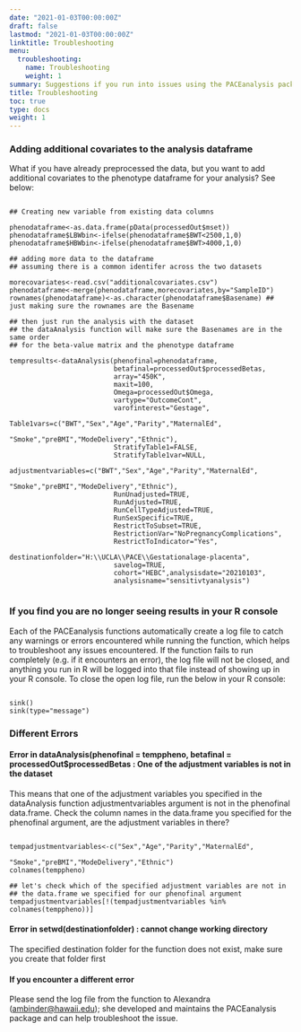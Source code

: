 ```yaml
---
date: "2021-01-03T00:00:00Z"
draft: false
lastmod: "2021-01-03T00:00:00Z"
linktitle: Troubleshooting
menu:
  troubleshooting:
    name: Troubleshooting
    weight: 1
summary: Suggestions if you run into issues using the PACEanalysis package
title: Troubleshooting
toc: true
type: docs
weight: 1
---
```


### Adding additional covariates to the analysis dataframe

What if you have already preprocessed the data, but you want to add additional covariates to the phenotype dataframe for your analysis? See below:

```{r eval=FALSE}

## Creating new variable from existing data columns 

phenodataframe<-as.data.frame(pData(processedOut$mset))
phenodataframe$LBWbin<-ifelse(phenodataframe$BWT<2500,1,0)
phenodataframe$HBWbin<-ifelse(phenodataframe$BWT>4000,1,0)

## adding more data to the dataframe
## assuming there is a common identifer across the two datasets

morecovariates<-read.csv("additionalcovariates.csv")
phenodataframe<-merge(phenodataframe,morecovariates,by="SampleID")
rownames(phenodataframe)<-as.character(phenodataframe$Basename) ## just making sure the rownames are the Basename

## then just run the analysis with the dataset 
## the dataAnalysis function will make sure the Basenames are in the same order 
## for the beta-value matrix and the phenotype dataframe

tempresults<-dataAnalysis(phenofinal=phenodataframe,
                          betafinal=processedOut$processedBetas,
                          array="450K",
                          maxit=100,
                          Omega=processedOut$Omega,
                          vartype="OutcomeCont",
                          varofinterest="Gestage",
                          Table1vars=c("BWT","Sex","Age","Parity","MaternalEd",
                                       "Smoke","preBMI","ModeDelivery","Ethnic"),
                          StratifyTable1=FALSE,
                          StratifyTable1var=NULL,
                          adjustmentvariables=c("BWT","Sex","Age","Parity","MaternalEd",
                                                "Smoke","preBMI","ModeDelivery","Ethnic"),
                          RunUnadjusted=TRUE,
                          RunAdjusted=TRUE,
                          RunCellTypeAdjusted=TRUE,
                          RunSexSpecific=TRUE,
                          RestrictToSubset=TRUE,
                          RestrictionVar="NoPregnancyComplications",
                          RestrictToIndicator="Yes",
                          destinationfolder="H:\\UCLA\\PACE\\Gestationalage-placenta",
                          savelog=TRUE,
                          cohort="HEBC",analysisdate="20210103",
                          analysisname="sensitivtyanalysis")


```

### If you find you are no longer seeing results in your R console

Each of the PACEanalysis functions automatically create a log file to catch any warnings or errors encountered while running the function, which helps to troubleshoot any issues encountered. If the function fails to run completely (e.g. if it encounters an error), the log file will not be closed, and anything you run in R will be logged into that file instead of showing up in your R console. To close the open log file, run the below in your R console:

```{r eval=FALSE}

sink()
sink(type="message")

```

### Different Errors

#### Error in dataAnalysis(phenofinal = temppheno, betafinal = processedOut$processedBetas : One of the adjustment variables is not in the dataset

This means that one of the adjustment variables you specified in the dataAnalysis function adjustmentvariables argument is not in the phenofinal data.frame. Check the column names in the data.frame you specified for the phenofinal argument, are the adjustment variables in there?

```{r eval=FALSE}

tempadjustmentvariables<-c("Sex","Age","Parity","MaternalEd",
                                   "Smoke","preBMI","ModeDelivery","Ethnic")
colnames(temppheno)

## let's check which of the specified adjustment variables are not in 
## the data.frame we specified for our phenofinal argument
tempadjustmentvariables[!(tempadjustmentvariables %in% colnames(temppheno))]

```

#### Error in setwd(destinationfolder) : cannot change working directory

The specified destination folder for the function does not exist, make sure you create that folder first

#### If you encounter a different error

Please send the log file from the function to Alexandra (ambinder@hawaii.edu); she developed and maintains the PACEanalysis package and can help troubleshoot the issue.